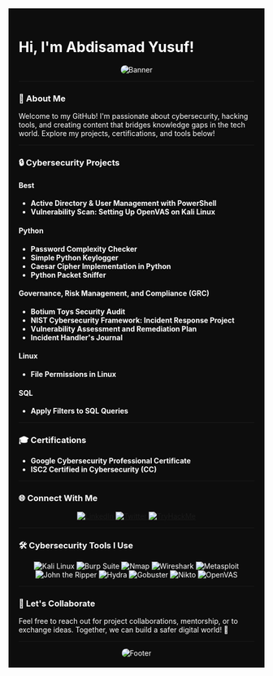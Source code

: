 <div style="background-color: #0d0d0d; color: white; padding: 20px;">

# Hi, I'm Abdisamad Yusuf!  

<div align="center">
  <img src="https://via.placeholder.com/1500x400/0d0d0d/00ff9c?text=Abdisamad+Yusuf+-+Cybersecurity+Professional" alt="Banner" style="border-radius: 10px;">
</div>

---

### 🌌 About Me
Welcome to my GitHub! I'm passionate about cybersecurity, hacking tools, and creating content that bridges knowledge gaps in the tech world. Explore my projects, certifications, and tools below!

---

### 🔒 Cybersecurity Projects

#### **Best**
- **Active Directory & User Management with PowerShell**
- **Vulnerability Scan: Setting Up OpenVAS on Kali Linux**

#### **Python**
- **Password Complexity Checker**
- **Simple Python Keylogger**
- **Caesar Cipher Implementation in Python**
- **Python Packet Sniffer**

#### **Governance, Risk Management, and Compliance (GRC)**
- **Botium Toys Security Audit**
- **NIST Cybersecurity Framework: Incident Response Project**
- **Vulnerability Assessment and Remediation Plan**
- **Incident Handler's Journal**

#### **Linux**
- **File Permissions in Linux**

#### **SQL**
- **Apply Filters to SQL Queries**

---

### 🎓 Certifications
- **Google Cybersecurity Professional Certificate**
- **ISC2 Certified in Cybersecurity (CC)**

---

### 🌐 Connect With Me
<div align="center">
  <a href="https://linkedin.com/in/abdisamadjoe" target="_blank">
    <img src="https://img.shields.io/badge/LinkedIn-0d0d0d?style=for-the-badge&logo=linkedin&logoColor=00ff9c" alt="LinkedIn">
  </a>
  <a href="https://twitter.com/abdisamadjoe" target="_blank">
    <img src="https://img.shields.io/badge/Twitter-0d0d0d?style=for-the-badge&logo=twitter&logoColor=00ff9c" alt="Twitter">
  </a>
  <a href="https://tryhackme.com/p/Bobst0ne" target="_blank">
    <img src="https://img.shields.io/badge/TryHackMe-0d0d0d?style=for-the-badge&logo=tryhackme&logoColor=00ff9c" alt="TryHackMe">
  </a>
</div>

---

### 🛠️ Cybersecurity Tools I Use
<div align="center">
  <img src="https://img.shields.io/badge/Kali%20Linux-0d0d0d?style=for-the-badge&logo=linux&logoColor=00ff9c" alt="Kali Linux">
  <img src="https://img.shields.io/badge/Burp%20Suite-0d0d0d?style=for-the-badge&logo=burpsuite&logoColor=00ff9c" alt="Burp Suite">
  <img src="https://img.shields.io/badge/Nmap-0d0d0d?style=for-the-badge&logo=nmap&logoColor=00ff9c" alt="Nmap">
  <img src="https://img.shields.io/badge/Wireshark-0d0d0d?style=for-the-badge&logo=wireshark&logoColor=00ff9c" alt="Wireshark">
  <img src="https://img.shields.io/badge/Metasploit-0d0d0d?style=for-the-badge&logo=metasploit&logoColor=00ff9c" alt="Metasploit">
  <img src="https://img.shields.io/badge/John%20the%20Ripper-0d0d0d?style=for-the-badge&logo=linux&logoColor=00ff9c" alt="John the Ripper">
  <img src="https://img.shields.io/badge/Hydra-0d0d0d?style=for-the-badge&logo=linux&logoColor=00ff9c" alt="Hydra">
  <img src="https://img.shields.io/badge/Gobuster-0d0d0d?style=for-the-badge&logo=linux&logoColor=00ff9c" alt="Gobuster">
  <img src="https://img.shields.io/badge/Nikto-0d0d0d?style=for-the-badge&logo=linux&logoColor=00ff9c" alt="Nikto">
  <img src="https://img.shields.io/badge/OpenVAS-0d0d0d?style=for-the-badge&logo=linux&logoColor=00ff9c" alt="OpenVAS">
</div>

---

### 🚀 Let's Collaborate
Feel free to reach out for project collaborations, mentorship, or to exchange ideas. Together, we can build a safer digital world! 🌌

---

<div align="center">
  <img src="https://via.placeholder.com/1500x100/0d0d0d/00ff9c?text=Keep+Learning+%7C+Keep+Hacking+%7C+Stay+Secure" alt="Footer" style="border-radius: 10px;">
</div>

</div>
